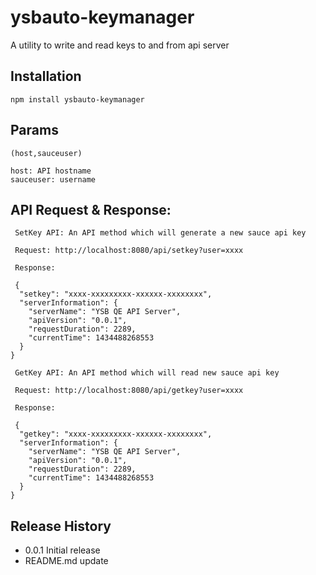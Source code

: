 # ysbauto-keymanager

A utility to write and read keys to and from api server

## Installation

 ```
 npm install ysbauto-keymanager
 ```

## Params
 ```
 (host,sauceuser)
 
 host: API hostname
 sauceuser: username
 ```
## API Request & Response:
```
 SetKey API: An API method which will generate a new sauce api key

 Request: http://localhost:8080/api/setkey?user=xxxx

 Response:
 
 {
  "setkey": "xxxx-xxxxxxxxx-xxxxxx-xxxxxxxx",
  "serverInformation": {
    "serverName": "YSB QE API Server",
    "apiVersion": "0.0.1",
    "requestDuration": 2289,
    "currentTime": 1434488268553
  }
}
```

```
 GetKey API: An API method which will read new sauce api key

 Request: http://localhost:8080/api/getkey?user=xxxx

 Response:
 
 {
  "getkey": "xxxx-xxxxxxxxx-xxxxxx-xxxxxxxx",
  "serverInformation": {
    "serverName": "YSB QE API Server",
    "apiVersion": "0.0.1",
    "requestDuration": 2289,
    "currentTime": 1434488268553
  }
}
```

## Release History

* 0.0.1 Initial release
* README.md update
